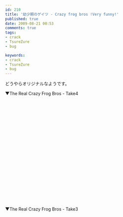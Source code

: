 ```yaml
---
id: 210
title: '幼少期のゲイツ - Crazy frog bros !Very funny!'
published: true
date: 2009-08-21 00:53
comments: true
tags:
- crack
- TsureZure
- bug

keywords:
- crack
- TsureZure
- bug
---
```

どうやらオリジナルなようです。

▼The Real Crazy Frog Bros - Take4
<object width="425" height="344"><param name="movie" value="http://www.youtube.com/v/SPIqNj2a8IU&hl=ja&fs=1&"></param><param name="allowFullScreen" value="true"></param><param name="allowscriptaccess" value="always"></param><embed src="http://www.youtube.com/v/SPIqNj2a8IU&hl=ja&fs=1&" type="application/x-shockwave-flash" allowscriptaccess="always" allowfullscreen="true" width="425" height="344"></embed></object>

▼The Real Crazy Frog Bros - Take3
<object width="425" height="344"><param name="movie" value="http://www.youtube.com/v/kGGoeDrjL5g&hl=ja&fs=1&"></param><param name="allowFullScreen" value="true"></param><param name="allowscriptaccess" value="always"></param><embed src="http://www.youtube.com/v/kGGoeDrjL5g&hl=ja&fs=1&" type="application/x-shockwave-flash" allowscriptaccess="always" allowfullscreen="true" width="425" height="344"></embed></object>
